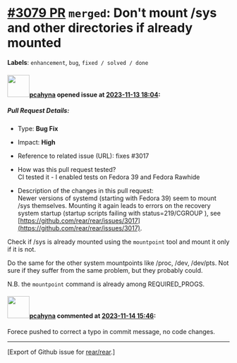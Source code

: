 [\#3079 PR](https://github.com/rear/rear/pull/3079) `merged`: Don't mount /sys and other directories if already mounted
=======================================================================================================================

**Labels**: `enhancement`, `bug`, `fixed / solved / done`

#### <img src="https://avatars.githubusercontent.com/u/26300485?u=9105d243bc9f7ade463a3e52e8dd13fa67837158&v=4" width="50">[pcahyna](https://github.com/pcahyna) opened issue at [2023-11-13 18:04](https://github.com/rear/rear/pull/3079):

##### Pull Request Details:

-   Type: **Bug Fix**

-   Impact: **High**

-   Reference to related issue (URL): fixes \#3017

-   How was this pull request tested?  
    CI tested it - I enabled tests on Fedora 39 and Fedora Rawhide

-   Description of the changes in this pull request:  
    Newer versions of systemd (starting with Fedora 39) seem to mount
    /sys themselves. Mounting it again leads to errors on the recovery
    system startup (startup scripts failing with status=219/CGROUP ),
    see
    [https://github.com/rear/rear/issues/3017](https://github.com/rear/rear/issues/3017).

Check if /sys is already mounted using the `mountpoint` tool and mount
it only if it is not.

Do the same for the other system mountpoints like /proc, /dev, /dev/pts.
Not sure if they suffer from the same problem, but they probably could.

N.B. the `mountpoint` command is already among REQUIRED\_PROGS.

#### <img src="https://avatars.githubusercontent.com/u/26300485?u=9105d243bc9f7ade463a3e52e8dd13fa67837158&v=4" width="50">[pcahyna](https://github.com/pcahyna) commented at [2023-11-14 15:46](https://github.com/rear/rear/pull/3079#issuecomment-1810490886):

Forece pushed to correct a typo in commit message, no code changes.

------------------------------------------------------------------------

\[Export of Github issue for
[rear/rear](https://github.com/rear/rear).\]
